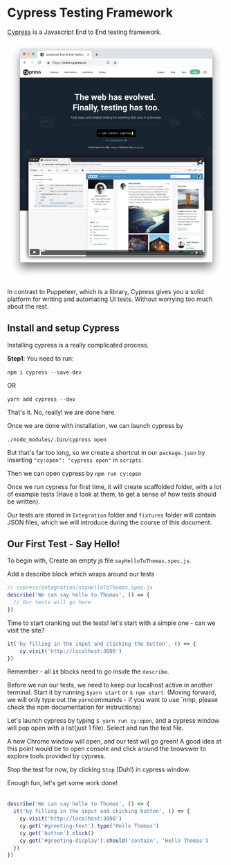# Cypress Testing Framework

[Cypress](https://www.cypress.io/) is a Javascript End to End testing framework.

![](./cypress_landing_page.png)

In contrast to Puppeteer, which is a library, Cypress gives you a solid platform for writing and automating UI tests. Without worrying too much about the rest.

## Install and setup Cypress

Installing cypress is a really complicated process.

**Step1**: You need to run:

`npm i cypress --save-dev`

OR

`yarn add cypress --dev`

That's it. No, really! we are done here. 

Once we are done with installation, we can launch cypress by

`./node_modules/.bin/cypress open`

But that's far too long, so we create a shortcut in our `package.json` by inserting `"cy:open": "cypress open"` in `scripts`.

Then we can open cypress by
`npm run cy:open`

Once we run cypress for first time, it will create scaffolded folder, with a lot of example tests (Have a look at them, to get a sense of how tests should be written).

Our tests are stored in `Integration` folder and `fixtures` folder will contain JSON files, which we will introduce during the course of this document.

## Our First Test - Say Hello!

To begin with, Create an empty js file `sayHelloToThomas.spec.js`.

Add a describe block which wraps around our tests

```javascript
// cypress/integration/sayHelloToThomas.spec.js
describe('We can say hello to Thomas', () => {
  // Our tests will go here
})
```

Time to start cranking out the tests! let's start with a simple one - can we visit the site?

```javascript
it('by filling in the input and clicking the button', () => {
    cy.visit('http://localhost:3000')
})
```

Remember - all **`it`** blocks need to go inside the `describe`.

Before we run our tests, we need to keep our localhost active in another terminal. Start it by running `$yarn start` or `$ npm start`. (Moving forward, we will only type out the `yarn`commands - if you want to use `nmp, please check the npm documentation for instructions)

Let's launch cypress by typing `$ yarn run cy:open`, and a cypress window will pop open with a list(just 1 file). Select and run the test file.

A new Chrome window will open, and our test will go green! A good idea at this point would be to open console and click around the browswer to explore tools provided by cypress.

Stop the test for now, by clicking `Stop` (Duh!) in cypress window.

Enough fun, let's get some work done!

```javascript

describe('We can say hello to Thomas', () => {
  it('by filling in the input and ckicking button', () => {
    cy.visit('http://localhost:3000')
    cy.get('#greeting-text').type('Hello Thomas')
    cy.get('button').click()
    cy.get('#greeting-display').should('contain', 'Hello Thomas')
  })
})
```